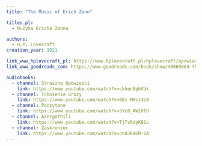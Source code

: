 ```yaml
---
title: "The Music of Erich Zann"

titles_pl:
  - Muzyka Ericha Zanna

authors:
  - H.P. Lovecraft
creation_year: 1921

link_www_hplovecraft_pl: https://www.hplovecraft.pl/hplovecraft/opowiadania-nowele-powiesci/the-music-of-erich-zann/
link_www_goodreads_com: https://www.goodreads.com/book/show/40069084-the-music-of-erich-zann

audiobooks:
  - channel: Straszne Opowieści
    link: https://www.youtube.com/watch?v=ckhen8gbVdk
  - channel: Tchnienie Grozy
    link: https://www.youtube.com/watch?v=6Es-MWst4s0
  - channel: Poczytane
    link: https://www.youtube.com/watch?v=SYc0_AW1VTU
  - channel: Azergothil1
    link: https://www.youtube.com/watch?v=Tj7sRdyK81c
  - channel: Zaskroniec
    link: https://www.youtube.com/watch?v=cndJK4GM-6A
---
```


